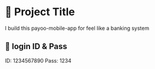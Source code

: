 # 🚀 Project Title
I build this payoo-mobile-app for feel like a banking system

## 📖 login ID & Pass
ID: 1234567890
Pass: 1234

